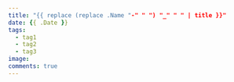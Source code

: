 ```yaml
---
title: "{{ replace (replace .Name "-" " ") "_" " " | title }}"
date: {{ .Date }}
tags:
  - tag1
  - tag2
  - tag3
image:
comments: true
---
```



